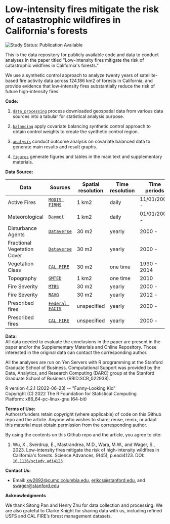 # Low-intensity fires mitigate the risk of catastrophic wildfires in California's forests

<img src="https://img.shields.io/badge/Study%20Status-Publication%20Available-green.svg" alt="Study Status: Publication Available"> 

This is the data repository for publicly available code and data to conduct analyses in the paper titled "Low-intensity fires mitigate the risk of catastrophic wildfires in California's forests."

We use a synthetic control approach to analyze twenty years of satellite-based fire activity data across 124,186 km2 of forests in California, and provide evidence that low-intensity fires substantially reduce the risk of future high-intensity fires.

<b>Code: </b><br>

1. [`data_processing`](https://github.com/wxwx1993/wildfire_mitigation/tree/main/data_processing) process downloaded geospatial data from various data sources into a tabular for statistical analysis purpose.

2. [`balancing`](https://github.com/wxwx1993/wildfire_mitigation/tree/main/balancing) apply covariate balancing synthetic control approach to obtain control weights to create the synthetic control region.

3. [`analysis`](https://github.com/wxwx1993/wildfire_mitigation/tree/main/analysis) conduct outcome analysis on covariate balanced data to generate main results and result graphs.

4. [`figures`](https://github.com/wxwx1993/wildfire_mitigation/tree/main/analysis) generate figures and tables in the main text and supplementary materials.


<b> Data Source: </b><br>

| Data    |  Sources      |  Spatial resolution  | Time resolution | Time periods
| ----------  | -------------------- |-----------------|-----------------|-----------------|
| Active Fires   | [`MODIS FIRMS`](https://firms.modaps.eosdis.nasa.gov/download/) |  1 km2        | daily | 11/01/2000 - |
| Meteorological | [`Daymet`](https://daymet.ornl.gov/) |  1 km2        | daily | 01/01/2000 - |
| Disturbance Agents | [`Dataverse`](https://dataverse.harvard.edu/dataset.xhtml?persistentId=doi:10.7910/DVN/CVTNLY) | 30 m2  | yearly | 2000 - |
| Fractional Vegetation Cover | [`Dataverse`](https://dataverse.harvard.edu/dataset.xhtml?persistentId=doi:10.7910/DVN/KMBYYM) | 30 m2 | yearly | 2000 - |
| Vegetation Class | [`CAL FIRE`](https://map.dfg.ca.gov/metadata/ds1327.html) | 30 m2 | one time | 1990 - 2014 |
| Topography | [`GMTED`](https://www.earthenv.org/topography) | 1 km2 | one time | 2010 |
| Fire Severity | [`MTBS`](https://www.mtbs.gov/project-overview) | 30 m2  | yearly | 2000 - |
| Fire Severity | [`RAVG`](https://burnseverity.cr.usgs.gov/products/ravg) | 30 m2  | yearly | 2012 - |
| Prescribed fires | [`Federal FACTS`](https://www.sciencedirect.com/science/article/pii/S0301479721021459) | unspecified | yearly | 2000 -  |
| Prescribed fires | [`CAL FIRE`](https://map.dfg.ca.gov/metadata/ds0397.html) | unspecified | yearly | 2000 - |

<b>Data: </b><br>
All data needed to evaluate the conclusions in the paper are present in the paper and/or the Supplementary Materials and Online Repository. Those interested in the original data can contact the corresponding author.

All the analyses are run on Yen Servers with R programming at the Stanford Graduate School of Business. Computational Support was provided by the Data, Analytics, and Research Computing (DARC) group at the Stanford Graduate School of Business (RRID:SCR_022938).

R version 4.2.1 (2022-06-23) -- "Funny-Looking Kid"  
Copyright (C) 2022 The R Foundation for Statistical Computing  
Platform: x86_64-pc-linux-gnu (64-bit)  

<b>Terms of Use:</b><br>
Authors/funders retain copyright (where applicable) of code on this Github repo and the article. Anyone who wishes to share, reuse, remix, or adapt this material must obtain permission from the corresponding author.

By using the contents on this Github repo and the article, you agree to cite:

1. Wu, X., Sverdrup, E., Mastrandrea, M.D., Wara, M.W., and Wager, S., 2023. Low-intensity fires mitigate the risk of high-intensity wildfires in California's forests. Science Advances, 9(45), p.eadi4123. DOI: [`10.1126/sciadv.adi4123`](https://www.science.org/doi/10.1126/sciadv.adi4123)

<b>Contact Us: </b><br>
* Email: xw2892@cumc.columbia.edu, erikcs@stanford.edu, and swager@stanford.edu

<b>Acknowledgments</b><br>

We thank Sitong Pan and Henry Zhu for data collection and processing. We are also grateful to Clarke Knight for sharing data with us, including refined USFS and CAL FIRE’s forest management datasets.
